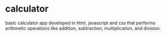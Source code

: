 # calculator
basic calculator app developed in html, javascript and css that performs arithmetic operations like addition, subtraction, multiplication, and division.

